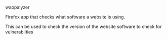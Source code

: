 wappalyzer

Firefox app that checks what software a website is using.

This can be used to check the version of the website software to check for vulnerabilties